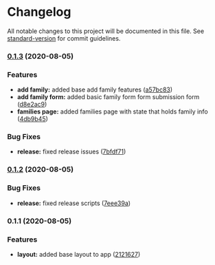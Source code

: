 # Changelog

All notable changes to this project will be documented in this file. See [standard-version](https://github.com/conventional-changelog/standard-version) for commit guidelines.

### [0.1.3](https://github.com/alexwine36/temp-check/compare/v0.1.2...v0.1.3) (2020-08-05)


### Features

* **add family:** added base add family features ([a57bc83](https://github.com/alexwine36/temp-check/commit/a57bc8329607bc0930a396dc7ff0ddb185798f31))
* **add family form:** added basic family form form submission form ([d8e2ac9](https://github.com/alexwine36/temp-check/commit/d8e2ac97e2295ac57ac6263dde15d7a169bb53ec))
* **families page:** added families page with state that holds family info ([4db9b45](https://github.com/alexwine36/temp-check/commit/4db9b457fdc01c31d40f28586df5cde1a758fe45))


### Bug Fixes

* **release:** fixed release issues ([7bfdf71](https://github.com/alexwine36/temp-check/commit/7bfdf710bd3d72f8c6d71ae6926c255c09fb816d))

### [0.1.2](https://github.com/alexwine36/temp-check/compare/v0.1.1...v0.1.2) (2020-08-05)


### Bug Fixes

* **release:** fixed release scripts ([7eee39a](https://github.com/alexwine36/temp-check/commit/7eee39a47bf7d038951fd3178ab4eb272925845e))

### 0.1.1 (2020-08-05)


### Features

* **layout:** added base layout to app ([2121627](https://github.com/alexwine36/temp-check/commit/2121627f04d27e9180a42d9e05c7deddac66394c))
